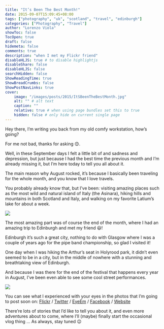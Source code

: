 ```yaml
---
title: "It’s Been The Best Month!"
date: 2015-09-07T15:09:45+08:00
tags: ["photography", "uk", "scotland", "travel", "edinburgh"]
categories: ["Photography", "Travel"]
author: "Lorenzo Viola"
showToc: false
TocOpen: true
draft: false
hidemeta: false
comments: true
description: "when I met my Flickr friend"
disableHLJS: true # to disable highlightjs
disableShare: false
disableHLJS: false
searchHidden: false
ShowReadingTime: true
ShowBreadCrumbs: false
ShowPostNavLinks: true
cover:
    image: "/images/posts/2015/ItSBeenTheBestMonth.jpg"
    alt: "" # alt text
    caption: ""
    relative: true # when using page bundles set this to true
    hidden: false # only hide on current single page
---
```

Hey there, I’m writing you back from my old comfy workstation, how’s going?

For me not bad, thanks for asking 😊. 

Well, in these September days I felt a little bit of and sadness and depression, but just because I had the best time the previous month and I’m already missing it, but I’m here today to tell you all about it.

The main reason why August rocked, it’s because I basically been traveling for the whole month, and you know that I love travels.

You probably already know that, but I’ve been: visiting amazing places such as the most wild and natural island of Italy (the Asinara), hiking hills and mountains in both Scotland and Italy, and walking on my favorite Latium’s lake for about a week.

![](/images/posts/2015/ItSBeenTheBestMonth2.jpg#center)

The most amazing part was of course the end of the month, where I had an amazing trip to Edinburgh and met my friend 😃!

Edinburgh it’s such a great city, nothing to do with Glasgow where I was a couple of years ago for the pipe band championship, so glad I visited it! 

One day when I was hiking the Arthur’s seat in Holyrood park, it didn’t even seemed to be in a city, but in the middle of nowhere with a stunning and breathtaking view of Edinburgh. 

And because I was there for the end of the festival that happens every year in August, I’ve been even able to see some cool street performances.

![](/images/posts/2015/ItSBeenTheBestMonth3.jpg#center)

You can see what I experienced with your eyes in the photos that I’m going to post soon on: [Flickr](https://href.li/?http://flickr.lorenzoviolone.me/) / [Twitter](https://href.li/?http://twitter.lorenzoviolone.me/) / [EyeEm](https://href.li/?http://eyeyem.lorenzoviolone.me/) / [Facebook](http://) / [Website](https://href.li/?http://photos.lorenzoviolone.me/)

There’re lots of stories that I’d like to tell you about it, and even more adventures about to come, where I’ll (maybe) finally start the occasional vlog thing … 
As always, stay tuned 😉